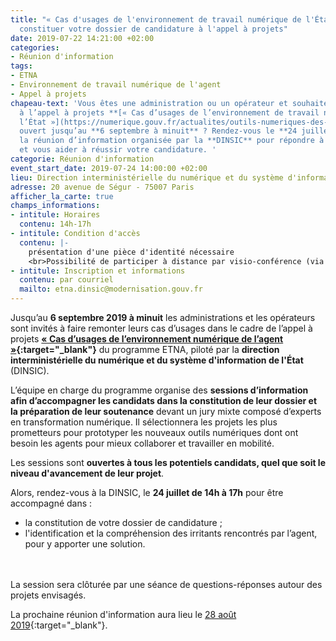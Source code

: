 ```yaml
---
title: "« Cas d'usages de l'environnement de travail numérique de l'État » : comment
  constituer votre dossier de candidature à l'appel à projets"
date: 2019-07-22 14:21:00 +02:00
categories:
- Réunion d'information
tags:
- ETNA
- Environnement de travail numérique de l'agent
- Appel à projets
chapeau-text: 'Vous êtes une administration ou un opérateur et souhaitez participer
  à l’appel à projets **[« Cas d’usages de l’environnement de travail numérique de
  l’État »](https://numerique.gouv.fr/actualites/outils-numeriques-des-agents-la-2e-edition-de-lappel-a-projet-cas-dusage-de-lenvironnement-numerique-de-lagent-est-lancee/){:target="_blank"}**
  ouvert jusqu’au **6 septembre à minuit** ? Rendez-vous le **24 juillet 2019** à
  la réunion d’information organisée par la **DINSIC** pour répondre à vos questions
  et vous aider à réussir votre candidature. '
categorie: Réunion d'information
event_start_date: 2019-07-24 14:00:00 +02:00
lieu: Direction interministérielle du numérique et du système d'information de l'État
adresse: 20 avenue de Ségur - 75007 Paris
afficher_la_carte: true
champs_informations:
- intitule: Horaires
  contenu: 14h-17h
- intitule: Condition d'accès
  contenu: |-
    présentation d'une pièce d'identité nécessaire
    <br>Possibilité de participer à distance par visio-conférence (via infrastructure IP ou RNIS)
- intitule: Inscription et informations
  contenu: par courriel
  mailto: etna.dinsic@modernisation.gouv.fr
---
```


Jusqu’au **6 septembre 2019 à minuit** les administrations et les opérateurs sont invités à faire remonter leurs cas d’usages dans le cadre de l’appel à projets **[« Cas d’usages de l’environnement numérique de l’agent »](https://numerique.gouv.fr/actualites/outils-numeriques-des-agents-la-2e-edition-de-lappel-a-projet-cas-dusage-de-lenvironnement-numerique-de-lagent-est-lancee/){:target="_blank"}** du programme ETNA, piloté par la **direction interministérielle du numérique et du système d'information de l'État** (DINSIC). 

L’équipe en charge du programme organise des **sessions d’information afin d’accompagner les candidats dans la constitution de leur dossier et la préparation de leur soutenance** devant un jury mixte composé d’experts en transformation numérique. Il sélectionnera les projets les plus prometteurs pour prototyper les nouveaux outils numériques dont ont besoin les agents pour mieux collaborer et travailler en mobilité. 

Les sessions sont **ouvertes à tous les potentiels candidats, quel que soit le niveau d'avancement de leur projet**. <br>

Alors, rendez-vous à la DINSIC, le **24 juillet de 14h à 17h** pour être accompagné dans : 
* la constitution de votre dossier de candidature ;
* l'identification et la compréhension des irritants rencontrés par l’agent, pour y apporter une solution. 
<br>
<br>
La session sera clôturée par une séance de questions-réponses autour des projets envisagés. 

La prochaine réunion d'information aura lieu le [28 août 2019](https:/numerique.gouv.fr/agenda/cas-dusages-de-lenvironnement-numerique-de-travail-de-lagent-comment-presenter-votre-projet-devant-le-jury/){:target="_blank"}. 
